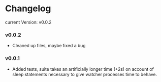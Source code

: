 # Changelog
current Version: v0.0.2

### v0.0.2
* Cleaned up files, maybe fixed a bug

### v0.0.1
* Added tests, suite takes an artificially longer time (+2s) on account of sleep statements necessary to give watcher processes time to behave.